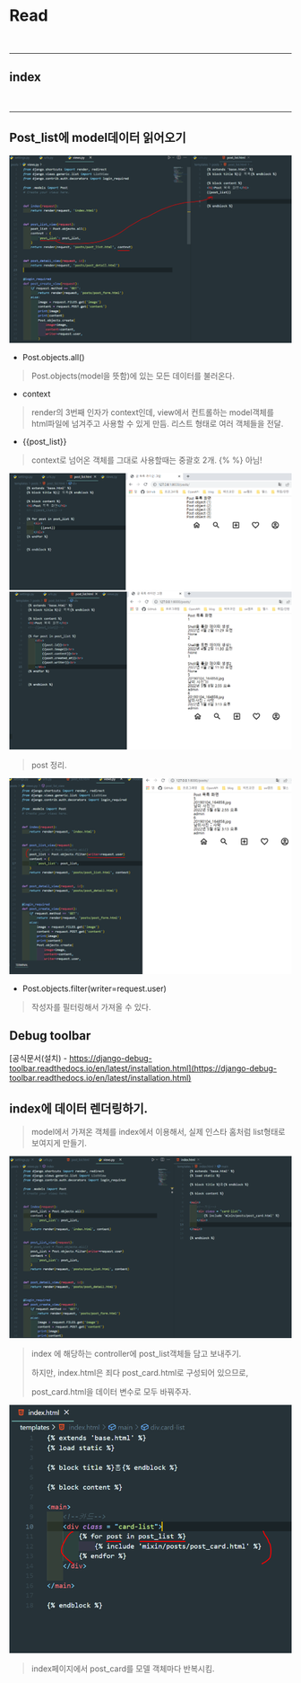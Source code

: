 # Read

<br>

---

## index



<br>

---

## Post_list에 model데이터 읽어오기

![CRUD](/Image/Django/r1.PNG)

* Post.objects.all()
> Post.objects(model을 뜻함)에 있는 모든 데이터를 불러온다.

* context
> render의 3번째 인자가 context인데,
> view에서 컨트롤하는 model객체를 html파일에 넘겨주고 사용할 수 있게 만듬.
> 리스트 형태로 여러 객체들을 전달.

* {{post_list}}
> context로 넘어온 객체를 그대로 사용할때는 중괄호 2개.
> {% %} 아님!

![CRUD](/Image/Django/r2.PNG)
![CRUD](/Image/Django/r3.PNG)
> post 정리.

![CRUD](/Image/Django/r4.PNG)

* Post.objects.filter(writer=request.user)
> 작성자를 필터링해서 가져올 수 있다.


## Debug toolbar

[공식문서(설치) - https://django-debug-toolbar.readthedocs.io/en/latest/installation.html](https://django-debug-toolbar.readthedocs.io/en/latest/installation.html)


## index에 데이터 렌더링하기.

> model에서 가져온 객체를 index에서 이용해서, 실제 인스타 홈처럼 list형태로 보여지게 만들기.

![CRUD](/Image/Django/r5.PNG)

> index 에 해당하는 controller에 post_list객체들 담고 보내주기.
> 
> 하지만, index.html은 죄다 post_card.html로 구성되어 있으므로, 
> 
> post_card.html을 데이터 변수로 모두 바꿔주자. 

![CRUD](/Image/Django/r6.PNG)

> index페이지에서 post_card를 모델 객체마다 반복시킴.






